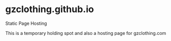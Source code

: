 # gzclothing.github.io
Static Page Hosting

This is a temporary holding spot and also a hosting page for gzclothing.com
